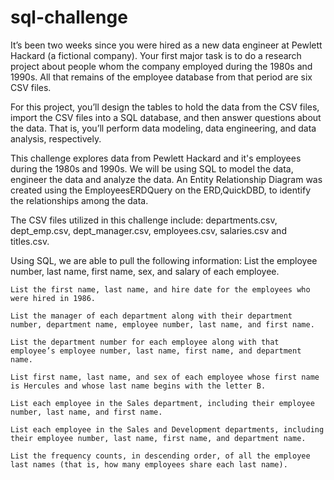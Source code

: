 # sql-challenge
 It’s been two weeks since you were hired as a new data engineer at Pewlett Hackard (a fictional company). Your first major task is to do a research project about people whom the company employed during the 1980s and 1990s. All that remains of the employee database from that period are six CSV files.
 
 For this project, you’ll design the tables to hold the data from the CSV files, import the CSV files into a SQL database, and then answer questions about the data. That is, you’ll perform data modeling, data engineering, and data analysis, respectively.

This challenge explores data from Pewlett Hackard and it's employees during the 1980s and 1990s.  We will be using SQL to model the data, engineer the data and analyze the data.  An Entity Relationship Diagram was created using the EmployeesERDQuery on the ERD,QuickDBD, to identify the relationships among the data.

The CSV files utilized in this challenge include: departments.csv, dept_emp.csv, dept_manager.csv, employees.csv, salaries.csv and titles.csv.

Using SQL, we are able to pull the following information:
    List the employee number, last name, first name, sex, and salary of each employee.

    List the first name, last name, and hire date for the employees who were hired in 1986.

    List the manager of each department along with their department number, department name, employee number, last name, and first name.

    List the department number for each employee along with that employee’s employee number, last name, first name, and department name.

    List first name, last name, and sex of each employee whose first name is Hercules and whose last name begins with the letter B.

    List each employee in the Sales department, including their employee number, last name, and first name.

    List each employee in the Sales and Development departments, including their employee number, last name, first name, and department name.

    List the frequency counts, in descending order, of all the employee last names (that is, how many employees share each last name).
